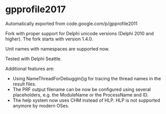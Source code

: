 # gpprofile2017

Automatically exported from code.google.com/p/gpprofile2011


Fork with proper support for Delphi unicode versions (Delphi 2010 and higher). The fork starts with version 1.4.0.

Unit names with namespaces are supported now.

Tested with Delphi Seattle.

Additional features are:

- Using NameThreadForDebuggin()g for tracing the thread names in the result files.
- The PRF output filename can be now be configured using several placeholders, e.g. the ModuleName or the ProcessName and ID.
- The help system now uses CHM instead of HLP. HLP is not supported anymore by modern OSes.

